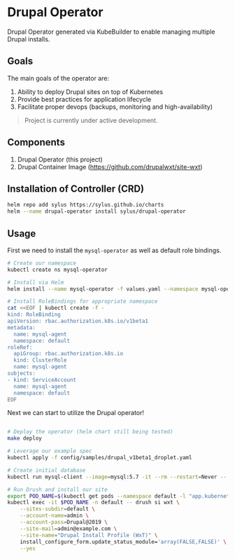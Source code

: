 # Drupal Operator

Drupal Operator generated via KubeBuilder to enable managing multiple Drupal installs.

## Goals

The main goals of the operator are:

1. Ability to deploy Drupal sites on top of Kubernetes
2. Provide best practices for application lifecycle
3. Facilitate proper devops (backups, monitoring and high-availability)

> Project is currently under active development.

## Components

1. Drupal Operator (this project)
2. Drupal Container Image (https://github.com/drupalwxt/site-wxt)

## Installation of Controller (CRD)

```sh
helm repo add sylus https://sylus.github.io/charts
helm --name drupal-operator install sylus/drupal-operator
```

## Usage

First we need to install the `mysql-operator` as well as default role bindings.

```sh
# Create our namespace
kubectl create ns mysql-operator

# Install via Helm
helm install --name mysql-operator -f values.yaml --namespace mysql-operator .

# Install RoleBindings for appropriate namespace
cat <<EOF | kubectl create -f -
kind: RoleBinding
apiVersion: rbac.authorization.k8s.io/v1beta1
metadata:
  name: mysql-agent
  namespace: default
roleRef:
  apiGroup: rbac.authorization.k8s.io
  kind: ClusterRole
  name: mysql-agent
subjects:
- kind: ServiceAccount
  name: mysql-agent
  namespace: default
EOF
```

Next we can start to utilize the Drupal operator!

```sh

# Deploy the operator (helm chart still being tested)
make deploy

# Leverage our example spec
kubectl apply -f config/samples/drupal_v1beta1_droplet.yaml

# Create initial database
kubectl run mysql-client --image=mysql:5.7 -it --rm --restart=Never -- mysql -h mysite-mysql -uroot -pmy-super-secret-pass -e 'create database drupal;'

# Run Drush and install our site
export POD_NAME=$(kubectl get pods --namespace default -l "app.kubernetes.io/component=drupal" -o jsonpath="{.items[0].metadata.name}")
kubectl exec -it $POD_NAME -n default -- drush si wxt \
    --sites-subdir=default \
    --account-name=admin \
    --account-pass=Drupal@2019 \
    --site-mail=admin@example.com \
    --site-name="Drupal Install Profile (WxT)" \
    install_configure_form.update_status_module='array(FALSE,FALSE)' \
    --yes
```
